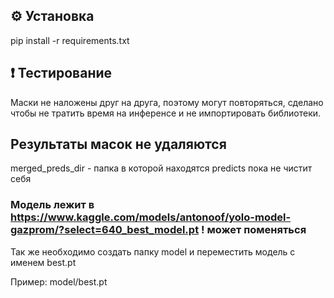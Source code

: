 ## ⚙️ Установка

pip install -r requirements.txt

## ❗ Тестирование

Маски не наложены друг на друга, поэтому могут повторяться, сделано чтобы не тратить время на инференсе и не импортировать библиотеки.

## Результаты масок не удаляются

merged_preds_dir - папка в которой находятся predicts пока не чистит себя

### Модель лежит в https://www.kaggle.com/models/antonoof/yolo-model-gazprom/?select=640_best_model.pt ! может поменяться

Так же необходимо создать папку model и переместить модель с именем best.pt

Пример: model/best.pt
